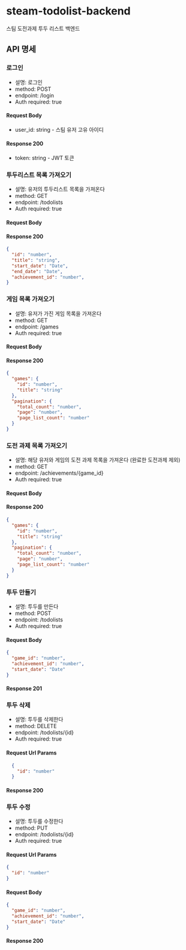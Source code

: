 # steam-todolist-backend
스팀 도전과제 투두 리스트 백엔드

## API 명세
### 로그인
- 설명: 로그인
- method: POST
- endpoint: /login
- Auth required: true
#### Request Body
- user_id: string - 스팀 유저 고유 아이디
#### Response 200
- token: string - JWT 토큰

### 투두리스트 목록 가져오기
- 설명: 유저의 투두리스트 목록을 가져온다
- method: GET
- endpoint: /todolists
- Auth required: true
#### Request Body
#### Response 200
```json
{
  "id": "number",
  "title": "string",
  "start_date": "Date",
  "end_date": "Date",
  "achievement_id": "number",
}
```

### 게임 목록 가져오기
- 설명: 유저가 가진 게임 목록을 가져온다
- method: GET
- endpoint: /games
- Auth required: true
#### Request Body
#### Response 200
```json
{
  "games": {
    "id": "number",
    "title": "string"
  },
  "pagination": {
    "total_count": "number",
    "page": "number",
    "page_list_count": "number"
  }
}
```

### 도전 과제 목록 가져오기
- 설명: 해당 유저와 게임의 도전 과제 목록을 가져온다 (완료한 도전과제 제외)
- method: GET
- endpoint: /achievements/{game_id}
- Auth required: true
#### Request Body
#### Response 200
```json
{
  "games": {
    "id": "number",
    "title": "string"
  },
  "pagination": {
    "total_count": "number",
    "page": "number",
    "page_list_count": "number"
  }
}
```

### 투두 만들기
- 설명: 투두를 만든다
- method: POST
- endpoint: /todolists
- Auth required: true
#### Request Body
```json
{
  "game_id": "number",
  "achievement_id": "number",
  "start_date": "Date"
}
```
#### Response 201

### 투두 삭제
- 설명: 투두를 삭제한다
- method: DELETE
- endpoint: /todolists/{id}
- Auth required: true
#### Request Url Params
```json
  {
    "id": "number"
  }
```
#### Response 200

### 투두 수정
- 설명: 투두를 수정한다
- method: PUT
- endpoint: /todolists/{id}
- Auth required: true
#### Request Url Params
```json
{
  "id": "number"
}
```
#### Request Body
```json
{
  "game_id": "number",
  "achievement_id": "number",
  "start_date": "Date"
}
```
#### Response 200